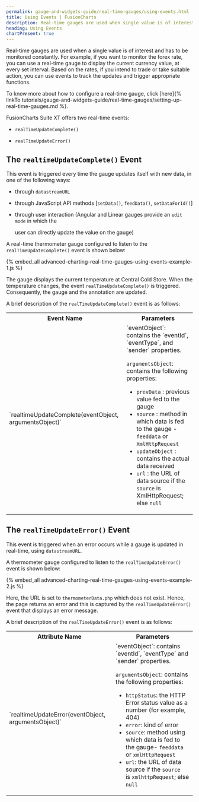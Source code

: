 ```yaml
---
permalink: gauge-and-widgets-guide/real-time-gauges/using-events.html
title: Using Events | FusionCharts
description: Real-time gauges are used when single value is of interest. FusionCharts offers two real-time events, realTimeUpdateComplete() & realTimeUpdateError()s
heading: Using Events
chartPresent: true
---
```


Real-time gauges are used when a single value is of interest and has to be monitored constantly. For example, if you want to monitor the forex rate, you can use a real-time gauge to display the current currency value, at every set interval. Based on the rates, if you intend to trade or take suitable action, you can use events to track the updates and trigger appropriate functions.

To know more about how to configure a real-time gauge, click [here]{% linkTo tutorials/gauge-and-widgets-guide/real-time-gauges/setting-up-real-time-gauges.md %}.

FusionCharts Suite XT offers two real-time events:

* `realTimeUpdateComplete()`

* `realTimeUpdateError()`


## The `realtimeUpdateComplete()` Event

This event is triggered every time the gauge updates itself with new data, in one of the following ways:

- through `datastreamURL`

- through JavaScript API methods [`setData()`, `feedData()`, `setDataForId()`]

- through user interaction (Angular and Linear gauges provide an `edit mode` in which the

   user can directly update the value on the gauge)

A real-time thermometer gauge configured to listen to the `realTimeUpdateComplete()` event is shown below:

{% embed_all advanced-charting-real-time-gauges-using-events-example-1.js %}

The gauge displays the current temperature at Central Cold Store. When the temperature changes, the event `realTimeUpdateComplete()` is triggered. Consequently, the gauge and the annotation are updated.

A brief description of the `realTimeUpdateComplete()` event is as follows:

<table>
  <tr>
    <th>Event Name</th>
    <th>Parameters</th>
  </tr>
  <tr>
    <td>`realtimeUpdateComplete(eventObject, argumentsObject)`</td>
    <td>`eventObject`: contains the `eventId`, `eventType`, and `sender` properties.<br/>

`argumentsObject`: contains the following properties:

* `prevData` :  previous value fed to the gauge
* `source`     : method in which data is fed to the gauge - `feeddata` or `XmlHttpRequest`
* `updateObject` : contains the actual data received 
* `url`   : the URL of data source if the `source` is XmlHttpRequest; else `null`</td>
  </tr>
</table>


## The `realTimeUpdateError()` Event

This event is triggered when an error occurs while a gauge is updated in real-time, using `datastreamURL`.

A thermometer gauge configured to listen to the `realTimeUpdateError()` event is shown below:

{% embed_all advanced-charting-real-time-gauges-using-events-example-2.js %}

Here, the URL is set to `thermometerData.php`  which does not exist. Hence, the page returns an error and this is captured by the `realTimeUpdateError()` event that displays an error message.

A brief description of the `realTimeUpdateError()` event is as follows:

<table>
  <tr>
    <th>Attribute Name</th>
    <th>Parameters</th>
  </tr>
  <tr>
    <td>`realtimeUpdateError(eventObject,  argumentsObject)`</td>
    <td>`eventObject`: contains `eventId`, `eventType` and `sender` properties. <br/>

`argumentsObject`: contains the following properties:

* `httpStatus`: the HTTP Error status value  as a number (for example, 404)
* `error`: kind of error
* `source`:  method using which data is fed to the gauge- `feeddata` or `xmlHttpRequest`
* `url`: the URL of data source if the `source` is `xmlhttpRequest`; else `null`</td>
  </tr>
</table>
